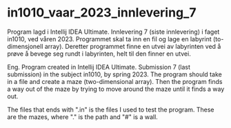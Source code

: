# in1010_vaar_2023_innlevering_7
Program lagd i Intellij IDEA Ultimate.
Innlevering 7 (siste innlevering) i faget in1010, ved våren 2023.
Programmet skal ta inn en fil og lage en labyrint (to-dimensjonell array). 
Deretter programmet finne en utvei av labyrinten ved å prøve å bevege seg rundt i labyrinten, helt til den finner en utvei.

Eng. 
Program created in Intellij IDEA Ultimate.
Submission 7 (last submission) in the subject in1010, by spring 2023.
The program should take in a file and create a maze (two-dimensional array).
Then the program finds a way out of the maze by trying to move around the maze until it finds a way out.

The files that ends with ".in" is the files I used to test the program. These are the mazes, where "." is the path and "#" is a wall.
